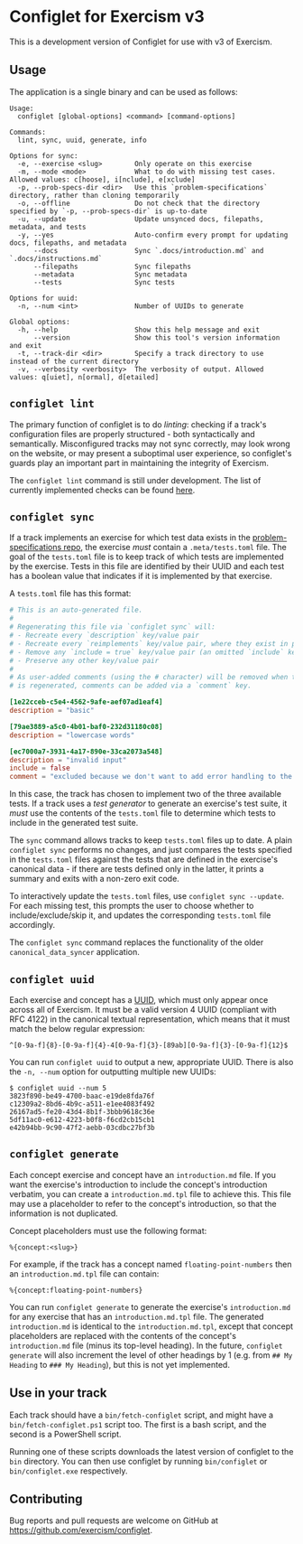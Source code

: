 # Configlet for Exercism v3

This is a development version of Configlet for use with v3 of Exercism.

## Usage

The application is a single binary and can be used as follows:

```
Usage:
  configlet [global-options] <command> [command-options]

Commands:
  lint, sync, uuid, generate, info

Options for sync:
  -e, --exercise <slug>        Only operate on this exercise
  -m, --mode <mode>            What to do with missing test cases. Allowed values: c[hoose], i[nclude], e[xclude]
  -p, --prob-specs-dir <dir>   Use this `problem-specifications` directory, rather than cloning temporarily
  -o, --offline                Do not check that the directory specified by `-p, --prob-specs-dir` is up-to-date
  -u, --update                 Update unsynced docs, filepaths, metadata, and tests
  -y, --yes                    Auto-confirm every prompt for updating docs, filepaths, and metadata
      --docs                   Sync `.docs/introduction.md` and `.docs/instructions.md`
      --filepaths              Sync filepaths
      --metadata               Sync metadata
      --tests                  Sync tests

Options for uuid:
  -n, --num <int>              Number of UUIDs to generate

Global options:
  -h, --help                   Show this help message and exit
      --version                Show this tool's version information and exit
  -t, --track-dir <dir>        Specify a track directory to use instead of the current directory
  -v, --verbosity <verbosity>  The verbosity of output. Allowed values: q[uiet], n[ormal], d[etailed]
```

## `configlet lint`

The primary function of configlet is to do _linting_: checking if a track's configuration files are properly structured - both syntactically and semantically. Misconfigured tracks may not sync correctly, may look wrong on the website, or may present a suboptimal user experience, so configlet's guards play an important part in maintaining the integrity of Exercism.

The `configlet lint` command is still under development. The list of currently implemented checks can be found [here](https://github.com/exercism/configlet/issues/249).

## `configlet sync`

If a track implements an exercise for which test data exists in the [problem-specifications repo](https://github.com/exercism/problem-specifications), the exercise _must_ contain a `.meta/tests.toml` file. The goal of the `tests.toml` file is to keep track of which tests are implemented by the exercise. Tests in this file are identified by their UUID and each test has a boolean value that indicates if it is implemented by that exercise.

A `tests.toml` file has this format:

```toml
# This is an auto-generated file.
#
# Regenerating this file via `configlet sync` will:
# - Recreate every `description` key/value pair
# - Recreate every `reimplements` key/value pair, where they exist in problem-specifications
# - Remove any `include = true` key/value pair (an omitted `include` key implies inclusion)
# - Preserve any other key/value pair
#
# As user-added comments (using the # character) will be removed when this file
# is regenerated, comments can be added via a `comment` key.

[1e22cceb-c5e4-4562-9afe-aef07ad1eaf4]
description = "basic"

[79ae3889-a5c0-4b01-baf0-232d31180c08]
description = "lowercase words"

[ec7000a7-3931-4a17-890e-33ca2073a548]
description = "invalid input"
include = false
comment = "excluded because we don't want to add error handling to the exercise"
```

In this case, the track has chosen to implement two of the three available tests. If a track uses a _test generator_ to generate an exercise's test suite, it _must_ use the contents of the `tests.toml` file to determine which tests to include in the generated test suite.

The `sync` command allows tracks to keep `tests.toml` files up to date. A plain `configlet sync` performs no changes, and just compares the tests specified in the `tests.toml` files against the tests that are defined in the exercise's canonical data - if there are tests defined only in the latter, it prints a summary and exits with a non-zero exit code.

To interactively update the `tests.toml` files, use `configlet sync --update`. For each missing test, this prompts the user to choose whether to include/exclude/skip it, and updates the corresponding `tests.toml` file accordingly.

The `configlet sync` command replaces the functionality of the older `canonical_data_syncer` application.

## `configlet uuid`

Each exercise and concept has a [UUID](https://en.wikipedia.org/wiki/Universally_unique_identifier), which must only appear once across all of Exercism. It must be a valid version 4 UUID (compliant with RFC 4122) in the canonical textual representation, which means that it must match the below regular expression:

```
^[0-9a-f]{8}-[0-9a-f]{4}-4[0-9a-f]{3}-[89ab][0-9a-f]{3}-[0-9a-f]{12}$
```

You can run `configlet uuid` to output a new, appropriate UUID. There is also the `-n, --num` option for outputting multiple new UUIDs:

```
$ configlet uuid --num 5
3823f890-be49-4700-baac-e19de8fda76f
c12309a2-8bd6-4b9c-a511-e1ee4083f492
26167ad5-fe20-43d4-8b1f-3bbb9618c36e
5df11ac0-e612-4223-b0f8-f6cd2cb15cb1
e42b94bb-9c90-47f2-aebb-03cdbc27bf3b
```

## `configlet generate`

Each concept exercise and concept have an `introduction.md` file. If you want the exercise's introduction to include the concept's introduction verbatim, you can create a `introduction.md.tpl` file to achieve this. This file may use a placeholder to refer to the concept's introduction, so that the information is not duplicated.

Concept placeholders must use the following format:

```
%{concept:<slug>}
```

For example, if the track has a concept named `floating-point-numbers` then an `introduction.md.tpl` file can contain:

```
%{concept:floating-point-numbers}
```

You can run `configlet generate` to generate the exercise's `introduction.md` for any exercise that has an `introduction.md.tpl` file. The generated `introduction.md` is identical to the `introduction.md.tpl`, except that concept placeholders are replaced with the contents of the concept's `introduction.md` file (minus its top-level heading). In the future, `configlet generate` will also increment the level of other headings by 1 (e.g. from `## My Heading` to `### My Heading`), but this is not yet implemented.

## Use in your track

Each track should have a `bin/fetch-configlet` script, and might have a `bin/fetch-configlet.ps1` script too. The first is a bash script, and the second is a PowerShell script.

Running one of these scripts downloads the latest version of configlet to the `bin` directory. You can then use configlet by running `bin/configlet` or `bin/configlet.exe` respectively.

## Contributing

Bug reports and pull requests are welcome on GitHub at https://github.com/exercism/configlet.
